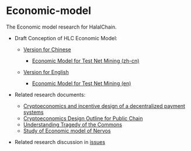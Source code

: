 # Economic-model
The Economic model research for HalalChain.

- Draft Conception of HLC Economic Model:

  - [Version for Chinese](./Version_zh)
  
    - [Economic Model for Test Net Mining (zh-cn)](Version_zh/Economic_Model_of_Qitmeer_Test_Net_zh.md)
    
  - [Version for English](./Version_en)
  
    - [Economic Model for Test Net Mining (en)](Version_en/Economic_Model_of_Qitmeer_Test_Net.md)

- Related research documents:

    - [Cryptoeconomics and incentive design of a decentralized payment systems](https://f-labs.github.io/Cryptoeconomics/)
  - [Cryptoeconomics Design Outline for Public Chain](./articles/cryptoeconomics-design-outline.md)
  - [Understanding Tragedy of the Commons](./articles/Understanding_Tragedy_of_the_Commons.md)
  - [Study of Economic model of Nervos](./articles/Study_of_Economic_model_of_Nervos.md)


- Related research discussion in [issues](https://github.com/HalalChain/Economic-model/issues)

